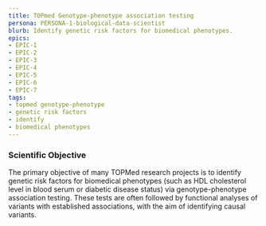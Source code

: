 ```yaml
---
title: TOPmed Genotype-phenotype association testing
persona: PERSONA-1-biological-data-scientist
blurb: Identify genetic risk factors for biomedical phenotypes.
epics:
- EPIC-1
- EPIC-2
- EPIC-3
- EPIC-4
- EPIC-5
- EPIC-6
- EPIC-7
tags:
- topmed genotype-phenotype
- genetic risk factors
- identify
- biomedical phenotypes
---
```

### Scientific Objective

The primary objective of many TOPMed research projects is to
identify genetic risk factors for biomedical phenotypes (such as
HDL cholesterol level in blood serum or diabetic disease status) via
genotype-phenotype association testing. These tests are often followed
by functional analyses of variants with established associations, with
the aim of identifying causal variants.